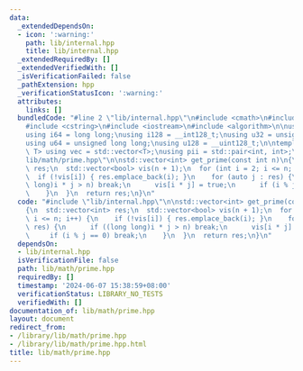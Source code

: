 ```yaml
---
data:
  _extendedDependsOn:
  - icon: ':warning:'
    path: lib/internal.hpp
    title: lib/internal.hpp
  _extendedRequiredBy: []
  _extendedVerifiedWith: []
  _isVerificationFailed: false
  _pathExtension: hpp
  _verificationStatusIcon: ':warning:'
  attributes:
    links: []
  bundledCode: "#line 2 \"lib/internal.hpp\"\n#include <cmath>\n#include <vector>\n\
    #include <cstring>\n#include <iostream>\n#include <algorithm>\n\nusing i32 = int;\n\
    using i64 = long long;\nusing i128 = __int128_t;\nusing u32 = unsigned int;\n\
    using u64 = unsigned long long;\nusing u128 = __uint128_t;\n\ntemplate<typename\
    \ T> using vec = std::vector<T>;\nusing pii = std::pair<int, int>;\n#line 2 \"\
    lib/math/prime.hpp\"\n\nstd::vector<int> get_prime(const int n)\n{\n  std::vector<int>\
    \ res;\n  std::vector<bool> vis(n + 1);\n  for (int i = 2; i <= n; i++) {\n  \
    \  if (!vis[i]) { res.emplace_back(i); }\n    for (auto j : res) {\n      if ((long\
    \ long)i * j > n) break;\n      vis[i * j] = true;\n      if (i % j == 0) break;\n\
    \    }\n  }\n  return res;\n}\n"
  code: "#include \"lib/internal.hpp\"\n\nstd::vector<int> get_prime(const int n)\n\
    {\n  std::vector<int> res;\n  std::vector<bool> vis(n + 1);\n  for (int i = 2;\
    \ i <= n; i++) {\n    if (!vis[i]) { res.emplace_back(i); }\n    for (auto j :\
    \ res) {\n      if ((long long)i * j > n) break;\n      vis[i * j] = true;\n \
    \     if (i % j == 0) break;\n    }\n  }\n  return res;\n}\n"
  dependsOn:
  - lib/internal.hpp
  isVerificationFile: false
  path: lib/math/prime.hpp
  requiredBy: []
  timestamp: '2024-06-07 15:38:59+08:00'
  verificationStatus: LIBRARY_NO_TESTS
  verifiedWith: []
documentation_of: lib/math/prime.hpp
layout: document
redirect_from:
- /library/lib/math/prime.hpp
- /library/lib/math/prime.hpp.html
title: lib/math/prime.hpp
---
```

